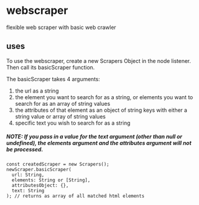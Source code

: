 # webscraper
flexible web scraper with basic web crawler

## uses
To use the webscraper, create a new Scrapers Object in the node listener.
Then call its basicScraper function.

The basicScraper takes 4 arguments:
1) the url as a string
2) the element you want to search for as a string, or elements you want to search for as an array of string values
3) the attributes of that element as an object of string keys with either a string value or array of string values
4) specific text you wish to search for as a string

##### NOTE: If you pass in a value for the text argument (other than null or undefined), the elements argument and the attributes argument will not be processed.

```
const createdScraper = new Scrapers();
newScraper.basicScraper(
  url: String, 
  elements: String or [String],
  attributesObject: {}, 
  text: String
); // returns as array of all matched html elements
```
